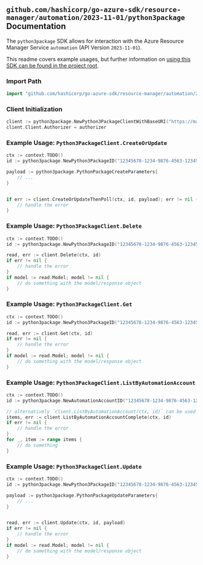 
## `github.com/hashicorp/go-azure-sdk/resource-manager/automation/2023-11-01/python3package` Documentation

The `python3package` SDK allows for interaction with the Azure Resource Manager Service `automation` (API Version `2023-11-01`).

This readme covers example usages, but further information on [using this SDK can be found in the project root](https://github.com/hashicorp/go-azure-sdk/tree/main/docs).

### Import Path

```go
import "github.com/hashicorp/go-azure-sdk/resource-manager/automation/2023-11-01/python3package"
```


### Client Initialization

```go
client := python3package.NewPython3PackageClientWithBaseURI("https://management.azure.com")
client.Client.Authorizer = authorizer
```


### Example Usage: `Python3PackageClient.CreateOrUpdate`

```go
ctx := context.TODO()
id := python3package.NewPython3PackageID("12345678-1234-9876-4563-123456789012", "example-resource-group", "automationAccountValue", "python3PackageValue")

payload := python3package.PythonPackageCreateParameters{
	// ...
}


if err := client.CreateOrUpdateThenPoll(ctx, id, payload); err != nil {
	// handle the error
}
```


### Example Usage: `Python3PackageClient.Delete`

```go
ctx := context.TODO()
id := python3package.NewPython3PackageID("12345678-1234-9876-4563-123456789012", "example-resource-group", "automationAccountValue", "python3PackageValue")

read, err := client.Delete(ctx, id)
if err != nil {
	// handle the error
}
if model := read.Model; model != nil {
	// do something with the model/response object
}
```


### Example Usage: `Python3PackageClient.Get`

```go
ctx := context.TODO()
id := python3package.NewPython3PackageID("12345678-1234-9876-4563-123456789012", "example-resource-group", "automationAccountValue", "python3PackageValue")

read, err := client.Get(ctx, id)
if err != nil {
	// handle the error
}
if model := read.Model; model != nil {
	// do something with the model/response object
}
```


### Example Usage: `Python3PackageClient.ListByAutomationAccount`

```go
ctx := context.TODO()
id := python3package.NewAutomationAccountID("12345678-1234-9876-4563-123456789012", "example-resource-group", "automationAccountValue")

// alternatively `client.ListByAutomationAccount(ctx, id)` can be used to do batched pagination
items, err := client.ListByAutomationAccountComplete(ctx, id)
if err != nil {
	// handle the error
}
for _, item := range items {
	// do something
}
```


### Example Usage: `Python3PackageClient.Update`

```go
ctx := context.TODO()
id := python3package.NewPython3PackageID("12345678-1234-9876-4563-123456789012", "example-resource-group", "automationAccountValue", "python3PackageValue")

payload := python3package.PythonPackageUpdateParameters{
	// ...
}


read, err := client.Update(ctx, id, payload)
if err != nil {
	// handle the error
}
if model := read.Model; model != nil {
	// do something with the model/response object
}
```
